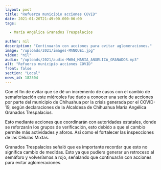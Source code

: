 ```yaml
---
layout: post
title: "Refuerza municipio acciones COVID"
date: 2021-01-20T21:49:00.000-06:00
tags:
  
  - María Angélica Granados Trespalacios
  
author: nil
description: "Continuarán con acciones para evitar aglomeraciones."
image: "/uploads/2021/images-MANQUE1.jpg"
video: "nil"
audio: "/uploads/2021/audio-MW04_MARIA_ANGELICA_GRANADOS.mp3"
alt: "Refuerza municipio acciones COVID"
front: false
section: "Local"
news_id: 182304
---
```


Con el fin de evitar que se dé un incremento de casos con el cambio de semaforización este miércoles fue dado a conocer una serie de acciones por parte del municipio de Chihuahua por la crisis generada por el COVID-19, según declaraciones de la Alcaldesa de Chihuahua María Angélica Granados Trespalacios.

Esto mediante acciones que coordinarán con autoridades estatales, donde se reforzarán los grupos de verificación, esto debido a que el cambio permite más actividades y aforos. Así como el fortalecer las inspecciones de las Células Mixtas.

Granados Trespalacios señaló que es importante recordar que esto no significa cambio de medidas. Esto ya que pudiera generar un retroceso al semáforo y volveríamos a rojo, señalando que continuarán con acciones para evitar aglomeraciones.